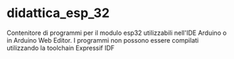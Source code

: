 # didattica_esp_32

Contenitore di programmi per il modulo esp32 utilizzabili nell'IDE Arduino o in Arduino Web Editor. I programmi non possono essere compilati utilizzando la toolchain Expressif IDF  
